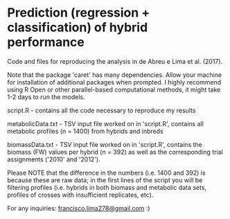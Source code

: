 # Prediction (regression + classification) of hybrid performance

Code and files for reproducing the analysis in de Abreu e Lima et al. (2017).

Note that the package 'caret' has many dependencies. Allow your machine for installation of additional packages when prompted. I highly recommend using R Open or other parallel-based computational methods, it might take 1-2 days to run the models.

script.R - contains all the code necessary to reproduce my results

metabolicData.txt - TSV input file worked on in 'script.R', contains all metabolic profiles (n = 1400) from hybrids and inbreds

biomassData.txt - TSV input file worked on in 'script.R', contains the biomass (FW) values per hybrid (n = 392) as well as the corresponding trial assignments ('2010' and '2012').

Please NOTE that the difference in the numbers (i.e. 1400 and 392) is because these are raw data; in the first lines of the script you will be filtering profiles (i.e. hybrids in both biomass and metabolic data sets, profiles of crosses with insufficient replicates, etc).

For any inquiries:
francisco.lima278@gmail.com
:)
